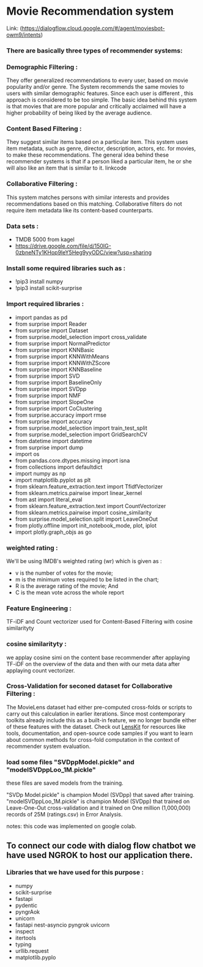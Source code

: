 
# Movie Recommendation system 
Link: (https://dialogflow.cloud.google.com/#/agent/moviesbot-owm9/intents)

### There are basically three types of recommender systems:

### Demographic Filtering :
They offer generalized recommendations to every user, based on movie popularity and/or genre. The System recommends the same movies to users with similar demographic features. Since each user is different , this approach is considered to be too simple. The basic idea behind this system is that movies that are more popular and critically acclaimed will have a higher probability of being liked by the average audience.
### Content Based Filtering : 
They suggest similar items based on a particular item. This system uses item metadata, such as genre, director, description, actors, etc. for movies, to make these recommendations. The general idea behind these recommender systems is that if a person liked a particular item, he or she will also like an item that is similar to it.
linkcode 
### Collaborative Filtering : 
This system matches persons with similar interests and provides recommendations based on this matching. Collaborative filters do not require item metadata like its content-based counterparts.

### Data sets : 
* TMDB 5000 from kagel 
* https://drive.google.com/file/d/150IG-0zbneNTy1KHop9IeY5Heg9yyODC/view?usp=sharing


### Install some required libraries such as : 
* !pip3 install numpy 
* !pip3 install scikit-surprise

### Import required libraries : 

* import pandas as pd
* from surprise import Reader
* from surprise import Dataset
* from surprise.model_selection import cross_validate
* from surprise import NormalPredictor
* from surprise import KNNBasic
* from surprise import KNNWithMeans
* from surprise import KNNWithZScore
* from surprise import KNNBaseline
* from surprise import SVD
* from surprise import BaselineOnly
* from surprise import SVDpp
* from surprise import NMF
* from surprise import SlopeOne
* from surprise import CoClustering
* from surprise.accuracy import rmse
* from surprise import accuracy
* from surprise.model_selection import train_test_split
* from surprise.model_selection import GridSearchCV
* from datetime import datetime
* from surprise import dump
* import os
* from pandas.core.dtypes.missing import isna
* from collections import defaultdict
* import numpy as np
* import matplotlib.pyplot as plt
* from sklearn.feature_extraction.text import TfidfVectorizer
* from sklearn.metrics.pairwise import linear_kernel
* from ast import literal_eval
* from sklearn.feature_extraction.text import CountVectorizer
* from sklearn.metrics.pairwise import cosine_similarity
* from surprise.model_selection.split import LeaveOneOut
* from plotly.offline import init_notebook_mode, plot, iplot
* import plotly.graph_objs as go 


### weighted rating : 
We'll be using IMDB's weighted rating (wr) which is given as :

* v is the number of votes for the movie;
* m is the minimum votes required to be listed in the chart;
* R is the average rating of the movie; And
* C is the mean vote across the whole report
### Feature Engineering  : 

TF-iDF and Count vectorizer used for Content-Based Filtering with cosine similarityty 

### cosine similarityty : 

we applay cosine simi on the content base recommender after applaying TF-iDF on the overview of the data 
and then with our meta data after applaying count vectorizer.
 

### Cross-Validation for seconed dataset for Collaborative Filtering :

The MovieLens dataset had either pre-computed cross-folds or scripts to carry out this calculation in earlier iterations. Since most contemporary toolkits already include this as a built-in feature, we no longer bundle either of these features with the dataset. Check out [LensKit](http://lenskit.org) for resources like tools, documentation, and open-source code samples if you want to learn about common methods for cross-fold computation in the context of recommender system evaluation.

### load some files "SVDppModel.pickle" and "modelSVDppLoo_1M.pickle"
 
these files are saved models from the training.

"SVDp Model.pickle" is champion Model (SVDpp) that saved after training.
"modelSVDppLoo_1M.pickle" is champion Model (SVDpp) that trained on Leave-One-Out cross-validation and 
it trained on One million (1,000,000) records of 25M (ratings.csv) in Error Analysis.

notes: this code was implemented on google colab.

## To connect our code with dialog flow chatbot we have used NGROK to host our application there.
### Libraries that we have used for this purpose : 
* numpy
* scikit-surprise
* fastapi
* pydentic
* pyngrAok
* unicorn
* fastapi nest-asyncio pyngrok uvicorn
* inspect
* itertools
* typing
* urllib.request
* matplotlib.pyplo


